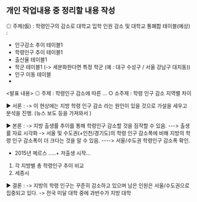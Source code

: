 ## 개인 작업내용 중 정리할 내용 작성
◎ 주제(仮) : 학령인구의 감소로 대학교 입학 인원 감소 및 대학교 통폐합
  테이블(예상) : 
  - 인구감소 추이 테이블1
  - 학령인구 추이 테이블1
  - 출산율 테이블1
  - 학군 테이블1 (-> 세분화한다면 특정 학군 (예 : 대구 수성구 / 서울 강남구 대치동))
  - 인구 이동 테이블
  - 
<발표 내용>
 ◎ 주제 : 학령인구 감소에 따른 ...
 ○ 소주제 : 학령 인구 감소 지역별 차이

▶ 서론 : 
  -> 이 현상에는 지방 학령 인구 감소 라는 원인이 있을 것으로 가설을 세우고 분석을 진행.
(뉴스 보도 등을 가져와서 )

▶ 본론 :
  -> 지방 출생률 추이를 통해 학령인구 감소할 것을 짐작할 수 있음. ---> 출생률 자료 시각화
  -> 서울 및 수도권(+인천/경기도)의 학령 인구 감소폭에 비해 지방의 학령 인구 감소폭이 더 크다는 것을 알 수 있음. ----> 서울/수도권 학령인구 감소폭 확인.
  - 2015년 메르스 .....+ 저출생 시작...
    
  1) 각 지방별 총 학령인구 추이 비교
  2) 세종시
  
▶ 결론 :
   -> 지방의 학령 인구는 꾸준히 감소하고 있으며 남은 인원은 서울/수도권으로 집중되고 있다. 
   -> 전국 미달 대학 중에 과반수가 지방 대학
